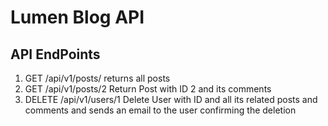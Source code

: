 # Lumen Blog API



## API EndPoints
1. GET /api/v1/posts/	returns all posts
2. GET /api/v1/posts/2 Return Post with ID 2 and its comments
3. DELETE /api/v1/users/1 Delete User with ID and all its related posts and comments and sends an email to the user confirming the deletion 




